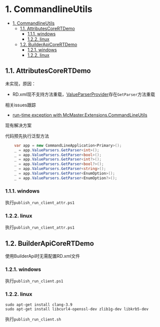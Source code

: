 # 1. CommandlineUtils #

- [1. CommandlineUtils](#1-commandlineutils)
  - [1.1. AttributesCoreRTDemo](#11-attributescorertdemo)
    - [1.1.1. windows](#111-windows)
    - [1.2.2. linux](#122-linux)
  - [1.2. BuilderApiCoreRTDemo](#12-builderapicorertdemo)
    - [1.2.1. windows](#121-windows)
    - [1.2.2. linux](#122-linux-1)

## 1.1. AttributesCoreRTDemo ##

未实现，原因：

- RD.xml现不支持方法重载，[ValueParserProvider](https://github.com/natemcmaster/CommandLineUtils/blob/master/src/CommandLineUtils/Abstractions/ValueParserProvider.cs)存在`GetParser`方法重载

相关issues跟踪

- [run-time exception with McMaster.Extensions.CommandLineUtils](https://github.com/dotnet/corert/issues/6245#issuecomment-465021958)

现有解决方案

代码预先执行泛型方法

```C#
    var app = new CommandLineApplication<Primary>();
    _ = app.ValueParsers.GetParser<int>();
    _ = app.ValueParsers.GetParser<bool>();
    _ = app.ValueParsers.GetParser<int?>();
    _ = app.ValueParsers.GetParser<bool?>();
    _ = app.ValueParsers.GetParser<string>();
    _ = app.ValueParsers.GetParser<EnumOption>();
    _ = app.ValueParsers.GetParser<EnumOption?>();

```

### 1.1.1. windows ###

执行`publish_run_client_attr.ps1`

### 1.2.2. linux ###

执行`publish_run_client_attr.ps1`

## 1.2. BuilderApiCoreRTDemo ##

使用BuilderApi时无需配置RD.xml文件

### 1.2.1. windows ###

执行`publish_run_client.ps1`

### 1.2.2. linux ###

    sudo apt-get install clang-3.9
    sudo apt-get install libcurl4-openssl-dev zlib1g-dev libkrb5-dev

执行`publish_run_client.sh`